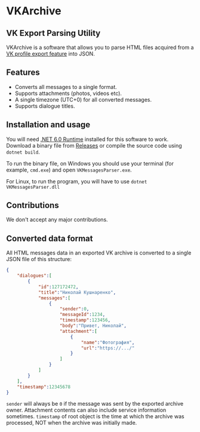 # VKArchive
## VK Export Parsing Utility

VKArchive is a software that allows you to parse HTML files acquired from a [VK profile export feature](https://vk.com/data_protection?section=rules&scroll_to_archive=1) into JSON.

## Features

- Converts all messages to a single format.
- Supports attachments (photos, videos etc).
- A single timezone (UTC+0) for all converted messages.
- Supports dialogue titles.

## Installation and usage

You will need [.NET 6.0 Runtime](https://dotnet.microsoft.com/en-us/download) installed for this software to work. Download a binary file from [Releases](https://github.com/kolya5544/VKArchive/releases) or compile the source code using `dotnet build`.

To run the binary file, on Windows you should use your terminal (for example, `cmd.exe`) and open `VKMessagesParser.exe`.

For Linux, to run the program, you will have to use `dotnet VKMessagesParser.dll`

## Contributions

We don't accept any major contributions.

## Converted data format

All HTML messages data in an exported VK archive is converted to a single JSON file of this structure:
```json
{
	"dialogues":[
		{
			"id":127172472,
			"title":"Николай Кушнаренко",
			"messages":[
				{
					"sender":0,
					"messageId":1234,
					"timestamp":123456,
					"body":"Привет, Николай",
					"attachment":[
						{
							"name":"Фотография",
							"url":"https://.../"
						}
					]
				}
			]
		}
	],
	"timestamp":12345678
}
```

`sender` will always be `0` if the message was sent by the exported archive owner. Attachment contents can also include service information sometimes. `timestamp` of root object is the time at which the archive was processed, NOT when the archive was initially made.